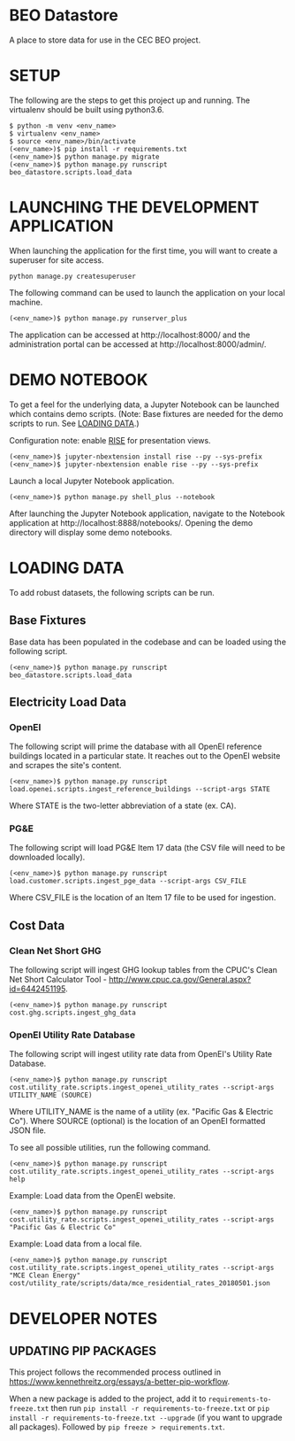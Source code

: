# BEO Datastore

A place to store data for use in the CEC BEO project.

# SETUP

The following are the steps to get this project up and running. The virtualenv should be built using python3.6.

```
$ python -m venv <env_name>
$ virtualenv <env_name>
$ source <env_name>/bin/activate
(<env_name>)$ pip install -r requirements.txt
(<env_name>)$ python manage.py migrate
(<env_name>)$ python manage.py runscript beo_datastore.scripts.load_data
```

# LAUNCHING THE DEVELOPMENT APPLICATION

When launching the application for the first time, you will want to create a superuser for site access.

```
python manage.py createsuperuser
```

The following command can be used to launch the application on your local machine.

```
(<env_name>)$ python manage.py runserver_plus
```

The application can be accessed at http://localhost:8000/ and the administration portal can be accessed at http://localhost:8000/admin/.

# DEMO NOTEBOOK

To get a feel for the underlying data, a Jupyter Notebook can be launched which contains demo scripts. (Note: Base fixtures are needed for the demo scripts to run. See [LOADING DATA](#loading-data).)

Configuration note: enable [RISE](https://github.com/damianavila/RISE) for presentation views.

```
(<env_name>)$ jupyter-nbextension install rise --py --sys-prefix
(<env_name>)$ jupyter-nbextension enable rise --py --sys-prefix
```

Launch a local Jupyter Notebook application.

```
(<env_name>)$ python manage.py shell_plus --notebook
```

After launching the Jupyter Notebook application, navigate to the Notebook application at http://localhost:8888/notebooks/. Opening the demo directory will display some demo notebooks.

# LOADING DATA

To add robust datasets, the following scripts can be run.

## Base Fixtures

Base data has been populated in the codebase and can be loaded using the following script.

```
(<env_name>)$ python manage.py runscript beo_datastore.scripts.load_data
```

## Electricity Load Data

### OpenEI

The following script will prime the database with all OpenEI reference buildings located in a particular state. It reaches out to the OpenEI website and scrapes the site's content.

```
(<env_name>)$ python manage.py runscript load.openei.scripts.ingest_reference_buildings --script-args STATE
```

Where STATE is the two-letter abbreviation of a state (ex. CA).

### PG&E

The following script will load PG&E Item 17 data (the CSV file will need to be downloaded locally).

```
(<env_name>)$ python manage.py runscript load.customer.scripts.ingest_pge_data --script-args CSV_FILE
```

Where CSV_FILE is the location of an Item 17 file to be used for ingestion.

## Cost Data

### Clean Net Short GHG

The following script will ingest GHG lookup tables from the CPUC's Clean Net Short Calculator Tool - http://www.cpuc.ca.gov/General.aspx?id=6442451195.

```
(<env_name>)$ python manage.py runscript cost.ghg.scripts.ingest_ghg_data
```

### OpenEI Utility Rate Database

The following script will ingest utility rate data from OpenEI's Utility Rate Database.

```
(<env_name>)$ python manage.py runscript cost.utility_rate.scripts.ingest_openei_utility_rates --script-args UTILITY_NAME (SOURCE)
```

Where UTILITY_NAME is the name of a utility (ex. "Pacific Gas & Electric Co").
Where SOURCE (optional) is the location of an OpenEI formatted JSON file.

To see all possible utilities, run the following command.

```
(<env_name>)$ python manage.py runscript cost.utility_rate.scripts.ingest_openei_utility_rates --script-args help
```

Example: Load data from the OpenEI website.

```
(<env_name>)$ python manage.py runscript cost.utility_rate.scripts.ingest_openei_utility_rates --script-args "Pacific Gas & Electric Co"
```

Example: Load data from a local file.

```
(<env_name>)$ python manage.py runscript cost.utility_rate.scripts.ingest_openei_utility_rates --script-args "MCE Clean Energy" cost/utility_rate/scripts/data/mce_residential_rates_20180501.json
```

# DEVELOPER NOTES

## UPDATING PIP PACKAGES

This project follows the recommended process outlined in https://www.kennethreitz.org/essays/a-better-pip-workflow.

When a new package is added to the project, add it to `requirements-to-freeze.txt` then run `pip install -r requirements-to-freeze.txt` or `pip install -r requirements-to-freeze.txt --upgrade` (if you want to upgrade all packages). Followed by `pip freeze > requirements.txt`.
